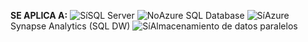 <Token>**SE APLICA A:** ![Sí](media/yes-icon.png)SQL Server ![No](media/no-icon.png)Azure SQL Database ![Sí](media/yes-icon.png)Azure Synapse Analytics (SQL DW) ![Sí](media/yes-icon.png)Almacenamiento de datos paralelos </Token>

